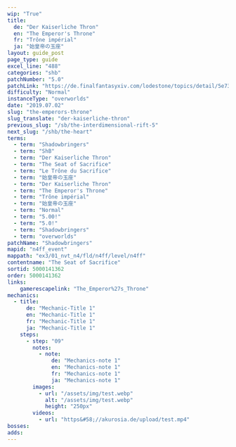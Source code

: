 ```yaml
---
wip: "True"
title:
  de: "Der Kaiserliche Thron"
  en: "The Emperor's Throne"
  fr: "Trône impérial"
  ja: "始皇帝の玉座"
layout: guide_post
page_type: guide
excel_line: "488"
categories: "shb"
patchNumber: "5.0"
patchLink: "https://de.finalfantasyxiv.com/lodestone/topics/detail/5e73c51856d5f1a693b878db0301e239d767c3e9"
difficulty: "Normal"
instanceType: "overworlds"
date: "2019.07.02"
slug: "the-emperors-throne"
slug_translate: "der-kaiserliche-thron"
previous_slug: "/sb/the-interdimensional-rift-5"
next_slug: "/shb/the-heart"
terms:
  - term: "Shadowbringers"
  - term: "ShB"
  - term: "Der Kaiserliche Thron"
  - term: "The Seat of Sacrifice"
  - term: "Le Trône du Sacrifice"
  - term: "始皇帝の玉座"
  - term: "Der Kaiserliche Thron"
  - term: "The Emperor's Throne"
  - term: "Trône impérial"
  - term: "始皇帝の玉座"
  - term: "Normal"
  - term: "5.00!"
  - term: "5.0!"
  - term: "Shadowbringers"
  - term: "overworlds"
patchName: "Shadowbringers"
mapid: "n4ff_event"
mappath: "ex3/01_nvt_n4/fld/n4ff/level/n4ff"
contentname: "The Seat of Sacrifice"
sortid: 5000141362
order: 5000141362
links:
    gamerescapelink: "The_Emperor%27s_Throne"
mechanics:
  - title:
      de: "Mechanic-Title 1"
      en: "Mechanic-Title 1"
      fr: "Mechanic-Title 1"
      ja: "Mechanic-Title 1"
    steps:
      - step: "09"
        notes:
          - note:
              de: "Mechanics-note 1"
              en: "Mechanics-note 1"
              fr: "Mechanics-note 1"
              ja: "Mechanics-note 1"
        images:
          - url: "/assets/img/test.webp"
            alt: "/assets/img/test.webp"
            height: "250px"
        videos:
          - url: "https&#58;//akurosia.de/upload/test.mp4"
bosses:
adds:
---
```

